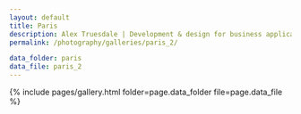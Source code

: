 ```yaml
---
layout: default
title: Paris
description: Alex Truesdale | Development & design for business applications.. and photos on occasion.
permalink: /photography/galleries/paris_2/

data_folder: paris
data_file: paris_2
---
```

{% include pages/gallery.html folder=page.data_folder file=page.data_file %}
